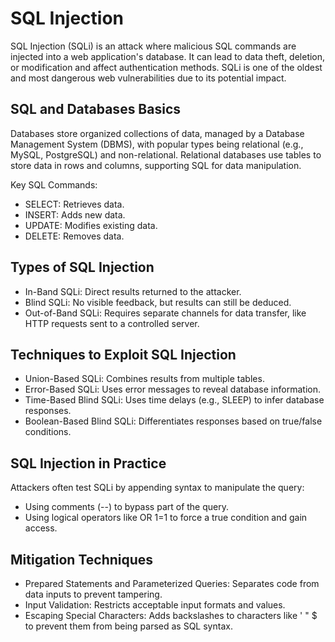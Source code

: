 # SQL Injection

SQL Injection (SQLi) is an attack where malicious SQL commands are injected into a web application's database. It can lead to data theft, deletion, or modification and affect authentication methods. SQLi is one of the oldest and most dangerous web vulnerabilities due to its potential impact.

## SQL and Databases Basics
Databases store organized collections of data, managed by a Database Management System (DBMS), with popular types being relational (e.g., MySQL, PostgreSQL) and non-relational. Relational databases use tables to store data in rows and columns, supporting SQL for data manipulation.

Key SQL Commands:

- SELECT: Retrieves data.
- INSERT: Adds new data.
- UPDATE: Modifies existing data.
- DELETE: Removes data.
  
## Types of SQL Injection

- In-Band SQLi: Direct results returned to the attacker.
- Blind SQLi: No visible feedback, but results can still be deduced.
- Out-of-Band SQLi: Requires separate channels for data transfer, like HTTP requests sent to a controlled server.
  
## Techniques to Exploit SQL Injection

- Union-Based SQLi: Combines results from multiple tables.
- Error-Based SQLi: Uses error messages to reveal database information.
- Time-Based Blind SQLi: Uses time delays (e.g., SLEEP) to infer database responses.
- Boolean-Based Blind SQLi: Differentiates responses based on true/false conditions.
  
## SQL Injection in Practice

Attackers often test SQLi by appending syntax to manipulate the query:

- Using comments (--) to bypass part of the query.
- Using logical operators like OR 1=1 to force a true condition and gain access.
  
## Mitigation Techniques

- Prepared Statements and Parameterized Queries: Separates code from data inputs to prevent tampering.
- Input Validation: Restricts acceptable input formats and values.
- Escaping Special Characters: Adds backslashes to characters like ' " $ to prevent them from being parsed as SQL syntax.
